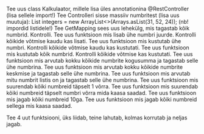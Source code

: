 Tee uus class Kalkulaator, millele lisa üles annotationina @RestController (lisa sellele import!)
Tee Controlleri sisse massiiv numbritest (lisa uus muutuja):
List<Integer> integers = new ArrayList<>(Arrays.asList(31, 52, 24));    (nb! impordid listidele!)
Tee GetMapping sees uus lehekülg, mis tagastab kõik numbrid. Kontrolli.
Tee uus funktsioon mis lisab ühe numbri juurde. Kontrolli kõikide võtmise kaudu kas lisati.
Tee uus funktsioon mis kustutab ühe numbri. Kontrolli kõikide võtmise kaudu kas kustutati.
Tee uus funktsioon mis kustutab kõik numbrid. Kontrolli kõikide võtmise kas kustutati.
Tee uus funktsioon mis arvutab kokku kõikide numbrite kogusumma ja tagastab selle ühe numbrina.
Tee uus funktsioon mis arvutab kokku kõikide numbrite keskmise ja tagastab selle ühe numbrina.
Tee uus funktsioon mis arvutab mitu numbrit listis on ja tagastab selle ühe numbrina.
Tee uus funktsioon mis suurendab kõiki numbreid täpselt 1 võrra.
Tee uus funktsioon mis suurendab kõiki numbreid täpselt numbri võrra mida kaasa saadad.
Tee uus funktsioon mis jagab kõiki numbreid 10ga.
Tee uus funktsioon mis jagab kõiki numbreid sellega mis kaasa saadad.

Tee 4 uut funktsiooni, üks liidab, teine lahutab, kolmas korrutab ja neljas jagab. 